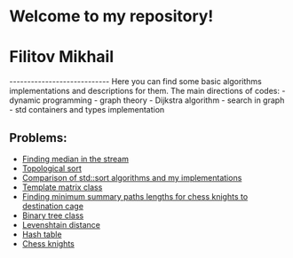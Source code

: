 # Welcome to my repository!
<h1> Filitov Mikhail </h1>
----------------------------
Here you can find some basic algorithms implementations and descriptions for them.
The main directions of codes:
- dynamic programming
- graph theory
	- Dijkstra algorithm
	- search in graph
- std containers and types implementation

Problems:
-----------

+ [Finding median in the stream]( https://github.com/lll-phill-lll/codes/tree/master/streaming_median
        "implementation and description")
 + [Topological sort](https://github.com/lll-phill-lll/codes/tree/master/topsort "implementation and description")
 + [Comparison of std::sort algorithms and my implementations](https://github.com/lll-phill-lll/codes/tree/master/sorts "implementation and description")
 + [Template matrix class](https://github.com/lll-phill-lll/codes/tree/master/Matrix_class "implementation and description")
 + [Finding minimum summary paths lengths for chess knights to destination cage](https://github.com/lll-phill-lll/codes/tree/master/Chess_knight "implementation and description")
 + [Binary tree class](https://github.com/lll-phill-lll/codes/blob/master/Bin_tree/bt.cpp "implementation and description")
 + [Levenshtain distance](https://github.com/lll-phill-lll/codes/tree/master/Levenshtein%20distance "implementation and description")
 + [Hash table](https://github.com/lll-phill-lll/codes/tree/master/Hash_table "implementation and description")
 + [Chess knights](https://github.com/lll-phill-lll/codes/tree/master/Chess_knight "implementation and description")



